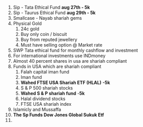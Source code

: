 1. Sip - Tata Ethical Fund **aug 27th - 5k**
2. Sip - Taurus Ethical Fund **aug 29th - 5k**
3. Smallcase - Nayab shariah gems 
4. Physical Gold
   1. 24c gold
   2. Buy only coin / biscuit
   3. Buy from reputed jewellery
   4. Must have selling option @ Market rate
5. SWP Tata ethical fund for monthly cashflow and investment 
6. For international investments use INDmoney 
7. Almost 40 percent shares in usa are shariah compliant
8. Funds in USA which are shariah compliant
   1. Falah capital iman fund
   2. Iman fund
   3. **Wahed FTSE USA Shariah ETF (HLAL)** **-5k**
   4. S & P 500 shariah stocks
   5. **Wahed S & P shariah fund** -**5k**
   6. Halal dividend stocks
   7. FTSE USA shariah index
9. Islamicly and Mussaffa 
10. **The Sp Funds Dow Jones Global Sukuk Etf**
11. 
